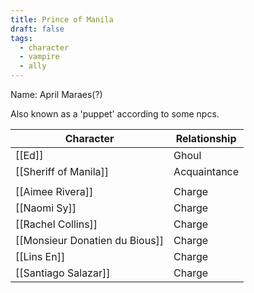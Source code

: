 ```yaml
---
title: Prince of Manila
draft: false
tags:
  - character
  - vampire
  - ally
---
```

Name: April Maraes(?)

Also known as a 'puppet' according to some npcs.

| Character                      | Relationship |
| ------------------------------ | ------------ |
| [[Ed]]                         | Ghoul        |
| [[Sheriff of Manila]]          | Acquaintance |
|                                |              |
| [[Aimee Rivera]]               | Charge       |
| [[Naomi Sy]]                   | Charge       |
| [[Rachel Collins]]             | Charge       |
| [[Monsieur Donatien du Bious]] | Charge       |
| [[Lins En]]                    | Charge       |
| [[Santiago Salazar]]           | Charge       |

